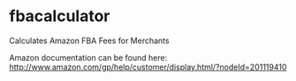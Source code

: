 # fbacalculator
Calculates Amazon FBA Fees for Merchants

Amazon documentation can be found here:
http://www.amazon.com/gp/help/customer/display.html/?nodeId=201119410
